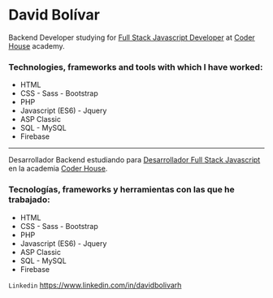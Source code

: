 # David Bolívar

Backend Developer studying for [Full Stack Javascript Developer](https://www.coderhouse.com/online/carrera-online-desarrollo-fullstack) at [Coder House](https://www.coderhouse.com) academy.

### Technologies, frameworks and tools with which I have worked:
- HTML
- CSS - Sass - Bootstrap
- PHP
- Javascript (ES6) - Jquery
- ASP Classic
- SQL - MySQL
- Firebase

---

Desarrollador Backend estudiando para [Desarrollador Full Stack Javascript](https://www.coderhouse.com/online/carrera-online-desarrollo-fullstack) en la academia [Coder House](https://www.coderhouse.com).

### Tecnologías, frameworks y herramientas con las que he trabajado:
- HTML
- CSS - Sass - Bootstrap
- PHP
- Javascript (ES6) - Jquery
- ASP Classic
- SQL - MySQL
- Firebase

`Linkedin`  <https://www.linkedin.com/in/davidbolivarh>
